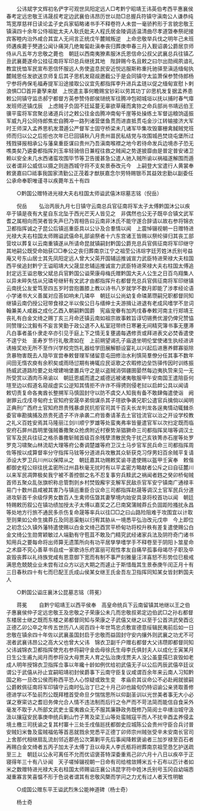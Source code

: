 <!-- { "loadSidebar": true } -->
　　公讳斌字文辉初名俨字可观世凤阳定远人□考黔宁昭靖王讳英伯考西平惠襄侯春考定远忠敬王讳晟叔考定边武襄伯讳昂历世以勋□总握兵符镇守滇南公人谦恭纯笃宽厚慈祥日读论孟子史兵家韬略诸书手不释卷符人未尝一毫骄矜形于言貌忠敬王镇滇四十余年公侍祖妣太夫人耿氏妣夫人程氏居金陵调适温清曲尽孝道曁奉祭祀接宾客睦内治外咸合其宜人无间言正统戊午麓贼叛逆　上命忠敬举兵伐之明年己未班师遘疾薨于僰道公闻讣痛哭几绝匍匐赴滇奉丧归葬庚申春三月入觐诏袭公爵居京师侍从凡五年方忠敬之薨也　朝廷以西南夷獠素服沐氏恩信命公叔父武襄总兵往镇乙丑武襄薨遂命公挂征南将军印总兵继抚其地　陛辞赐今名且敕之曰尔出勋阀夙谙礼教宜抚恤军民宣布恩信怀服远人务使盗息民安近悦远服斯称重托驰驿至滇适缅甸执麓贼思任发欲送京师复后其子思机发窥觇邀截公于是会同镇守太监萧保参赞侍郎杨宁参将冉保毛福寿提军沿途接取公议宜先都指挥李升进兵孟琏以促之缅甸宣慰卜剌浪惧□□首并妻孥来献　上悦遣主事何瞻赐宝钞彩以劳其功丁卯思机发复据孟养患敕公同镇守监丞郝宁都督方英参赞侍郎侯琎统军往腾冲包砌城垣以抚以捕时春气瘴发班师还镇戊辰　上虑贼子负固不廷延蔓无辜欲草薙而禽狝之命兵部尚书靖远伯王骥平蛮将军宫聚总诸道兵讨之敕公往金齿腾冲南甸千崖等处操练土军督运粮饷遥振军威九月公同侍郎焦宏自腾冲一路列诸营堡鱼贯而进直抵贯屯金沙江转输接济大军时王师深入孟养思机发潜遁公严督军士固守桥梁未几诸军毕集攻毁寨栅禽馘贼党班师而归以公之后拒也次年已巳回镇秋八月贵州苗民私结党与攻围城邑焚烧屯堡所过残戮驿报相承公与藩臬重臣谋曰贵州乃吾滇南喉襟之地今若待命发兵边境赤子恐无噍类矣乃遴委都指挥刘玉率轻骑倍日兼程往救之贼闻之势遂披靡由是普定普安诸卫赖以安全未几水西诸蛮攻围毕节等卫告援甚急公遣人驰入贼所谕以祸福遂解围而遁议者谓非公威信以摄之则迤西城守将不支矣景泰改元今　上嗣登大宝遣行人黄裳奉敕褒嘉曰□祗事我国家清勤公正茂着才猷朕嘉念尔劳特赐银币其益效忠勤以副委任公承命奉职唯谨寻以疾薨年五十有四 

　　○黔国公赠特进光禄大夫右柱国太师谥武僖沐琮墓志铭（倪岳） 

　　倪岳 
　　弘治丙辰九月七日镇守云南总兵官征南将军太子太傅黔国沐公以疾卒于镇是夜有大星自东北坠于西光芒天人皆见之　非偶然也公无子既卒合镇文武军耆之属相向而哭者皆失声巳乃胥相告曰云南非沐氏不能守遂合辞请以故右参将锦衣卫都指挥诚之子昆公后镇巡重臣具以公讣及合羣情以闻　上震悼辍视朝一日赠特进光禄大夫右柱国太师赐谥武僖命礼部谕祭者十六东宫诸王皆赐以祭纶驿归其丧工部营坟以葬复以云南重镇遂从所请命昆就镇嗣封黔国公爵充总兵官佩征南将军印继守其地嗣公既受命始获□□奉公之丧归葬南京江宁之祖茔公讳琮字廷芳姓沐氏别号益庵又号东山居士其先凤阳定远人曾大父英开国辅运推诚宣力武臣特进荣禄大夫柱国西平侯追封黔宁王谥昭靖大父晟显忠辅运推诚宣力武臣特进荣禄大夫右柱国太傅追封定远王谥忠敬父斌总兵官黔国公谥荣康母梅氏赠黔国大夫人公生之日百鸟翔集人以异未晬失怙从兄璘号继轩有文武才由都指挥升右都督充总兵官佩征南将军印继镇云南抚公友爱笃至四五岁时尝抱置膝上教以诗书八岁就学不数月即能了涉孝经论语小学诸书大义善属对应荅如响未几璘卒　朝廷以公尚幼复命璘苐瓒嗣兄职都督同知继镇云南仍授公冠带食禄之半以俟公日与缙绅士夫游揖让进退有老成风嗜学不怠词翰兼美人咸器之成化乙酉入朝嗣黔国爵　宪庙宠眷有加丙戌春奉敕河南主行郑靖王丧礼有白金文绮之赐丁亥三月命还镇云南如祖宗故事敕旨谆切锡赉优渥仍俾兄赞恊同赞理公沈毅有不妄言笑勤于政公退不入私室冠带终日寒暑无间精究簿书事无壅滞凡白事者虽仆隶走卒亦引见于庭上下之情无复壅遏每遇修贡或拜进表文必焚香遣使不遑宁处　圣寿岁节行礼敬肃如在　上前朔望谒孔子庙退坐明伦堂使诸生执经进讲诱掖奖劝无所不至作兴学校完饬礼器给学田展解额设宴礼以兴起后进惠养鳏寡驱除贪暴物害既去人隐毕宣尝奉敕督理军储留意屯田修治水利慎简羣僚分任其事不数年间田无惰农庾有余积矣或雨旸愆期有祷辄应民讴歌之农暇修边垒饬驿传因时训练振扬威武道路险要之处增建哨堡置兵守之是以盗贼消弭疆圉晏然每边夷执贽来见一无所受赏以酒肉币帛谕以　朝廷恩威而遣之威德远被诸夷敬服甲午安南国王遣陪臣何瑄至边以假道名窥觇虚实公逆知其情拒不许诈不得骋则侵老挝以启衅公具以闻请　敕切责复命各夷酋长整搠军马慎固封守以防不虞交人知我有备不敢肆侮遣使诣　阙谢罪云戊戌寻甸府土官知府安晟卒弟倘谋杀其子瑄欲争袭兄职公遣官兵擒倘以闻明正典刑广西府土官知府昂贵残暴虐民抗拒官司其千百夫长龙判龙各逞夷情动辄雠杀委官审勘擒捕及昂贵死遗子不许承袭二府皆奏请革去土官铨流官以治之开设学校教之礼义百姓安焉其马隆丽江剑川顺宁罗雄等处蛮夷弗率皆量遣官军以次扫定既而临安府石屏州昌明里强贼番撒聚众抢虏附近村寮势渐猖獗命三司都指挥吴瑢等调汉土官军及民兵往征之格杀番撒斩贼首级百余残孽溃散民免于扰己亥铁箐赤石崖等处罗罗克习啸聚山林流刧大理等府公奏调楚雄等府卫汉土马步官军民兵命三司都指挥周佐等按以成算督率分守指挥马铉等分道进兵攻散其众斩获克习俘男妇百余贼平复请添设大罗卫兵川州以保障从之　朝廷嘉其功赐敕奖谕寻遣使赐以盔甲壬寅奉　敕偕都御史程公琮往抚孟密所过州县秋毫无扰时有以平孟密方略献者公斥之曰自征麓川以来军民凋弊极矣我宁被不善控御之名不忍复事穷兵黩武之祸闻者韪之癸卯桥甸贼首师五聚众乱张旗帜称总管剽剠乡村焚毁廨宇支解军民敌杀官军安宁镇南广通禄丰易门十数州县咸被其害乃与镇巡重臣合议命三司都指挥赵晟等调汉土官军民兵分道进攻斩首千余级俘男女数百人生禽师伍曁其妻孥境内始安具录将校首功以闻　朝廷特赐敕历叙公在镇功绩加授太子太傅以嘉奖之乙巳南窝蒲贼莽丘负固距险搔扰永昌等处地方行旅不通民多杀伤复命晟等率兵以往□□之曰山路险阻难于攻围宜以计取至则果如公命生擒莽丘及同恶渠魁以归宥其胁从一境悉平弘治改元戊申　今上即位之初念公久镇外藩特遣使赐以白金文绮己酉赏平桥甸功将校升秩有差复遣使赐公白金文绮公生勋冑颖敏过人端勤有守苞苴不敢及门精究武经诸家兵法及阴符奇门诸书知用兵之要每命将出师算无遗策所向有功平居孳孳嗜学手不释卷至于阴阳卜筮星命之术靡不究心善草书自成一家歌诗乐府富丽可观性孝友自痛早孤事母竭尽子职及卒哀毁丧葬以礼待族党咸有恩意御下宽而有制不事严刻雅量汪洋喜怒不形势位巳极戒满思危兢兢业业未尝有过众方以远大期之而遽止于斯惜哉其生景泰庚午闰正月十有三日春秋四十有七而巳配王氏成山侯某女继王氏金吾左卫指挥同知某女皆封黔国夫人 

　　○黔国公谥庄襄沐公昆墓志铭（蒋冕） 

　　蒋冕 
　　自黔宁昭靖王以西平侯奉　高皇命统兵下云南留镇其地继以王之伯子惠襄侯仲子定远忠敬王及忠敬之子荣康公未几而忠敬叔弟定边伯武□之孙右都督东楼居士继之既而东楼之弟都督同知与荣康之子武僖又继之以至于公首洪武癸酉讫正德乙卯公卒之年传五世历八人阅百四十年世笃忠贞敷宣德意绥辑民夷前后如一日忠敬在镇余四十年佐以武襄虽国封启于忠敬而益固封守安内攘外则武襄之功尤不可冺者武襄讳昂公之高大父也曾大父讳　锦衣卫副千户赠右都督大父讳瓒即都督同知父讳诚锦衣卫都指挥使充右参将嗣守金齿母徐氏生母李氏俱封夫人以成化壬寅某月日生公生甫九阅月而参将没大母贾夫人育之弘治庚戌贾夫人没公虽童孺巳哀毁如老成人明年授锦衣卫指挥佥事以年纔十龄如例优给初武僖无子以公后丙辰武僖卒廷议谓公于武僖从孙止宜嗣昭靖初封侯爵事下云南守臣复议咸谓百余年来云南人习知黔国之称一旦改公侯而称西平恐人心惊疑或致生变　孝庙俞其议命公不必赴阙就彼嗣公爵敕佩征南将军印镇守云南时弘治丁巳之十月己卯也踰旬仍特诏谕公亲贤取善修德进学以不坠前烈公既拜稽首受命旦夕惴惴思所以仰副圣训以光世美者事无大小必谋之寮寀访之耆旧务俾允合人情不违法制而后行之令严而不苛法简而能信自食采外毫发不取于人所部文武吏士蛮夷酋众无不服其廉静政务既修乃简阅士卒缮治城守汲汲以攘寇安民事庚申统兵剿山竹子箐及梁王山等处蛮贼寇平而人不扰辛酉孟养侵孟境土檄三司抚谕之复其村寨十三处壬戌偕廵抚都御史应城陈公会贵州守臣合兵讨普安贼妇米鲁及蛮贼福佑等首恶就戮余党悉平正德丁卯师宗州贼张受辛未安南长官司上舍那代相继扇乱流刦邻近郡邑公次第剿平先后事闻降敕褒谕者三加岁禄至百石者再赐白金文绮者五丙子加太子太傅丁丑以母夫人李氏柩将祔葬南京祖茔恳乞护送疏至三上　朝廷以公永可离任不允而优诏褒荅特深委重焉己卯六月十八日以疾卒于正寝得年三十有八讣闻　天子嗟悼辍视朝一日命有司给棺敛赙米五十石布以匹计者如米之数赠特进光禄大夫右柱国太师赐谥庄襄公讳昆字符中姓沐氏别号玉冈自幼端悫凝重寡言笑喜愠不形于色说者谓其有忠敬风槩而学问之力尤有过人者天性明敏 

　　○成国公赠东平王谥武烈朱公能神道碑（杨士奇） 

　　杨士奇 
